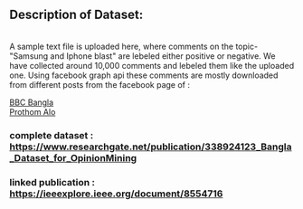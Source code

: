 ## Description of Dataset:
<br />
A sample text file is uploaded here, where comments on the topic- "Samsung and Iphone blast" are lebeled either positive or negative.
We have collected around 10,000 comments and lebeled them like the uploaded one. Using facebook graph api these comments are mostly downloaded from different posts from the facebook page of :                         








[BBC Bangla](https://www.facebook.com/BBCBengaliService/) <br />
[Prothom Alo](https://www.facebook.com/DailyProthomAlo/) <br />

###  complete dataset : https://www.researchgate.net/publication/338924123_Bangla_Dataset_for_OpinionMining
### linked publication : https://ieeexplore.ieee.org/document/8554716
